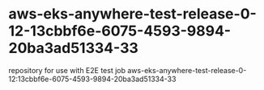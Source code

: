 # aws-eks-anywhere-test-release-0-12-13cbbf6e-6075-4593-9894-20ba3ad51334-33
repository for use with E2E test job aws-eks-anywhere-test-release-0-12:13cbbf6e-6075-4593-9894-20ba3ad51334-33
